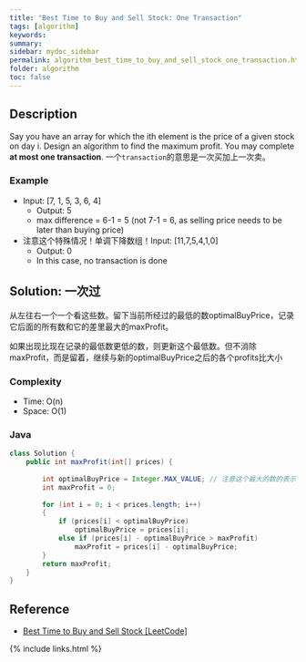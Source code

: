```yaml
---
title: "Best Time to Buy and Sell Stock: One Transaction"
tags: [algorithm]
keywords:
summary:
sidebar: mydoc_sidebar
permalink: algorithm_best_time_to_buy_and_sell_stock_one_transaction.html
folder: algorithm
toc: false
---
```


## Description
Say you have an array for which the ith element is the price of a given stock on day i.
Design an algorithm to find the maximum profit. You may complete **at most one transaction**.
一个`transaction`的意思是一次买加上一次卖。

### Example
* Input: [7, 1, 5, 3, 6, 4]
  * Output: 5
  * max difference = 6-1 = 5 (not 7-1 = 6, as selling price needs to be later than buying price)
* 注意这个特殊情况！单调下降数组！Input: [11,7,5,4,1,0]
  * Output: 0
  * In this case, no transaction is done

## Solution: 一次过
从左往右一个一个看这些数。留下当前所经过的最低的数optimalBuyPrice，记录它后面的所有数和它的差里最大的maxProfit。

如果出现比现在记录的最低数更低的数，则更新这个最低数。但不消除maxProfit，而是留着，继续与新的optimalBuyPrice之后的各个profits比大小

### Complexity
* Time: O(n)
* Space: O(1)

### Java
```java
class Solution {
    public int maxProfit(int[] prices) {
        
        int optimalBuyPrice = Integer.MAX_VALUE; // 注意这个最大的数的表示方法！！
        int maxProfit = 0;
        
        for (int i = 0; i < prices.length; i++)
        {
            if (prices[i] < optimalBuyPrice)
                optimalBuyPrice = prices[i];
            else if (prices[i] - optimalBuyPrice > maxProfit)
                maxProfit = prices[i] - optimalBuyPrice;
        }
        return maxProfit;
    }
}
```

## Reference
* [Best Time to Buy and Sell Stock [LeetCode]](https://leetcode.com/problems/best-time-to-buy-and-sell-stock/description/)

{% include links.html %}
